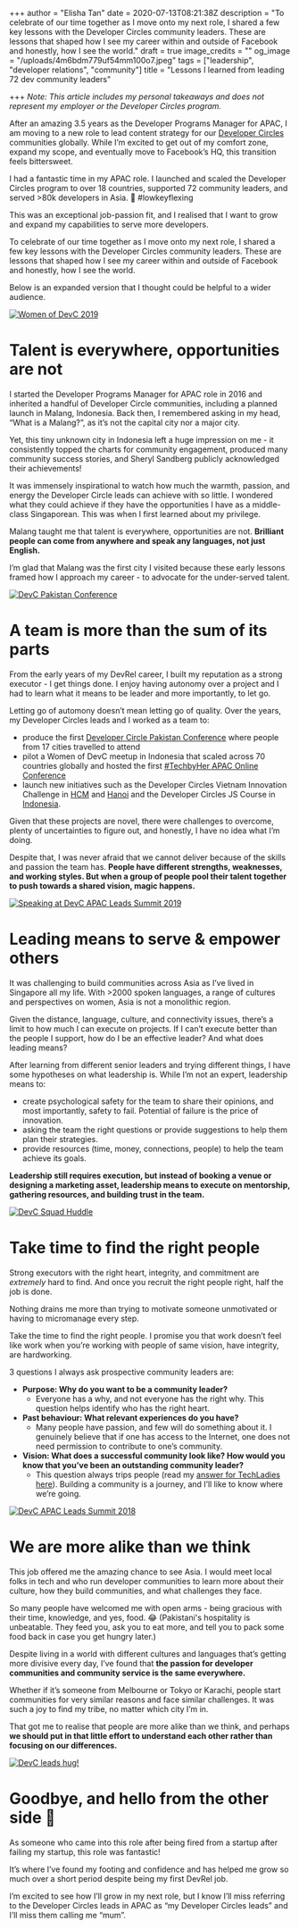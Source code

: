 +++
author = "Elisha Tan"
date = 2020-07-13T08:21:38Z
description = "To celebrate of our time together as I move onto my next role, I shared a few key lessons with the Developer Circles community leaders. These are lessons that shaped how I see my career within and outside of Facebook and honestly, how I see the world."
draft = true
image_credits = ""
og_image = "/uploads/4m6bdm779uf54mm100o7.jpeg"
tags = ["leadership", "developer relations", "community"]
title = "Lessons I learned from leading 72 dev community leaders"

+++
_Note: This article includes my personal takeaways and does not represent my employer or the Developer Circles program._

After an amazing 3.5 years as the Developer Programs Manager for APAC, I am moving to a new role to lead content strategy for our [Developer Circles](https://developers.facebook.com/developercircles/) communities globally. While I’m excited to get out of my comfort zone, expand my scope, and eventually move to Facebook’s HQ, this transition feels bittersweet.

I had a fantastic time in my APAC role. I launched and scaled the Developer Circles program to over 18 countries, supported 72 community leaders, and served >80k developers in Asia. 💪 #lowkeyflexing

This was an exceptional job-passion fit, and I realised that I want to grow and expand my capabilities to serve more developers.

To celebrate of our time together as I move onto my next role, I shared a few key lessons with the Developer Circles community leaders. These are lessons that shaped how I see my career within and outside of Facebook and honestly, how I see the world.

Below is an expanded version that I thought could be helpful to a wider audience.

[![Women of DevC 2019](https://res.cloudinary.com/practicaldev/image/fetch/s--tmvFhiFV--/c_limit%2Cf_auto%2Cfl_progressive%2Cq_auto%2Cw_880/https://dev-to-uploads.s3.amazonaws.com/i/g6lt7942rfmrv7qjrcwr.jpg)](https://res.cloudinary.com/practicaldev/image/fetch/s--tmvFhiFV--/c_limit%2Cf_auto%2Cfl_progressive%2Cq_auto%2Cw_880/https://dev-to-uploads.s3.amazonaws.com/i/g6lt7942rfmrv7qjrcwr.jpg)

# Talent is everywhere, opportunities are not

I started the Developer Programs Manager for APAC role in 2016 and inherited a handful of Developer Circle communities, including a planned launch in Malang, Indonesia. Back then, I remembered asking in my head, “What is a Malang?”, as it’s not the capital city nor a major city.

Yet, this tiny unknown city in Indonesia left a huge impression on me - it consistently topped the charts for community engagement, produced many community success stories, and Sheryl Sandberg publicly acknowledged their achievements!

It was immensely inspirational to watch how much the warmth, passion, and energy the Developer Circle leads can achieve with so little. I wondered what they could achieve if they have the opportunities I have as a middle-class Singaporean. This was when I first learned about my privilege.

Malang taught me that talent is everywhere, opportunities are not. **Brilliant people can come from anywhere and speak any languages, not just English.**

I’m glad that Malang was the first city I visited because these early lessons framed how I approach my career - to advocate for the under-served talent.

[![DevC Pakistan Conference](https://res.cloudinary.com/practicaldev/image/fetch/s--GXaqF88C--/c_limit%2Cf_auto%2Cfl_progressive%2Cq_auto%2Cw_880/https://dev-to-uploads.s3.amazonaws.com/i/f8n83jsmu5o1x33xzsl2.jpg)](https://res.cloudinary.com/practicaldev/image/fetch/s--GXaqF88C--/c_limit%2Cf_auto%2Cfl_progressive%2Cq_auto%2Cw_880/https://dev-to-uploads.s3.amazonaws.com/i/f8n83jsmu5o1x33xzsl2.jpg)

# A team is more than the sum of its parts

From the early years of my DevRel career, I built my reputation as a strong executor - I get things done. I enjoy having autonomy over a project and I had to learn what it means to be leader and more importantly, to let go.

Letting go of automony doesn’t mean letting go of quality. Over the years, my Developer Circles leads and I worked as a team to:

* produce the first [Developer Circle Pakistan Conference](https://propakistani.pk/2019/04/01/devc-pakistan-conference-to-take-place-on-6th-april/) where people from 17 cities travelled to attend
* pilot a Women of DevC meetup in Indonesia that scaled across 70 countries globally and hosted the first [#TechbyHer APAC Online Conference](https://www.facebook.com/watch/live/?v=1075598652796172)
* launch new initiatives such as the Developer Circles Vietnam Innovation Challenge in [HCM](https://www.techsignin.com/tintuc/facebook-developer-circles-vietnam-innovation-challenge/) and [Hanoi](https://tuoitrenews.vn/news/business/20200624/facebook-extends-developer-circles-vietnam-innovation-challenge-to-hanoi-continues-to-train-300-more-students/55234.html) and the Developer Circles JS Course in [Indonesia](https://www.tek.id/tek/2-500-developer-aplikasi-indonesia-bakal-dapat-beasiswa-dari-facebook-b1U719c7N).

Given that these projects are novel, there were challenges to overcome, plenty of uncertainties to figure out, and honestly, I have no idea what I’m doing.

Despite that, I was never afraid that we cannot deliver because of the skills and passion the team has. **People have different strengths, weaknesses, and working styles. But when a group of people pool their talent together to push towards a shared vision, magic happens.**

[![Speaking at DevC APAC Leads Summit 2019](https://res.cloudinary.com/practicaldev/image/fetch/s--DOx9f-up--/c_limit%2Cf_auto%2Cfl_progressive%2Cq_auto%2Cw_880/https://dev-to-uploads.s3.amazonaws.com/i/42ihiozai1dvqv4apx8s.png)](https://res.cloudinary.com/practicaldev/image/fetch/s--DOx9f-up--/c_limit%2Cf_auto%2Cfl_progressive%2Cq_auto%2Cw_880/https://dev-to-uploads.s3.amazonaws.com/i/42ihiozai1dvqv4apx8s.png)

# Leading means to serve & empower others

It was challenging to build communities across Asia as I’ve lived in Singapore all my life. With >2000 spoken languages, a range of cultures and perspectives on women, Asia is not a monolithic region.

Given the distance, language, culture, and connectivity issues, there’s a limit to how much I can execute on projects. If I can’t execute better than the people I support, how do I be an effective leader? And what does leading means?

After learning from different senior leaders and trying different things, I have some hypotheses on what leadership is. While I’m not an expert, leadership means to:

* create psychological safety for the team to share their opinions, and most importantly, safety to fail. Potential of failure is the price of innovation.
* asking the team the right questions or provide suggestions to help them plan their strategies.
* provide resources (time, money, connections, people) to help the team achieve its goals.

**Leadership still requires execution, but instead of booking a venue or designing a marketing asset, leadership means to execute on mentorship, gathering resources, and building trust in the team.**

[![DevC Squad Huddle](https://res.cloudinary.com/practicaldev/image/fetch/s--eNuFKoA6--/c_limit%2Cf_auto%2Cfl_progressive%2Cq_auto%2Cw_880/https://dev-to-uploads.s3.amazonaws.com/i/eb470wujqtu1w3a0xyu8.png)](https://res.cloudinary.com/practicaldev/image/fetch/s--eNuFKoA6--/c_limit%2Cf_auto%2Cfl_progressive%2Cq_auto%2Cw_880/https://dev-to-uploads.s3.amazonaws.com/i/eb470wujqtu1w3a0xyu8.png)

# Take time to find the right people

Strong executors with the right heart, integrity, and commitment are _extremely_ hard to find. And once you recruit the right people right, half the job is done.

Nothing drains me more than trying to motivate someone unmotivated or having to micromanage every step.

Take the time to find the right people. I promise you that work doesn’t feel like work when you’re working with people of same vision, have integrity, are hardworking.

3 questions I always ask prospective community leaders are:

* **Purpose: Why do you want to be a community leader?**
  * Everyone has a why, and not everyone has the right why. This question helps identify who has the right heart.
* **Past behaviour: What relevant experiences do you have?**
  * Many people have passion, and few will do something about it. I genuinely believe that if one has access to the Internet, one does not need permission to contribute to one’s community.
* **Vision: What does a successful community look like? How would you know that you’ve been an outstanding community leader?**
  * This question always trips people (read my [answer for TechLadies here](https://www.bllnr.sg/leadership/this-organisation-wants-to-be-made-redundant)). Building a community is a journey, and I’ll like to know where we’re going.

[![DevC APAC Leads Summit 2018](https://res.cloudinary.com/practicaldev/image/fetch/s--_R4T1opI--/c_limit%2Cf_auto%2Cfl_progressive%2Cq_auto%2Cw_880/https://dev-to-uploads.s3.amazonaws.com/i/04qi4iv09jp9afhbawon.png)](https://res.cloudinary.com/practicaldev/image/fetch/s--_R4T1opI--/c_limit%2Cf_auto%2Cfl_progressive%2Cq_auto%2Cw_880/https://dev-to-uploads.s3.amazonaws.com/i/04qi4iv09jp9afhbawon.png)

# We are more alike than we think

This job offered me the amazing chance to see Asia. I would meet local folks in tech and who run developer communities to learn more about their culture, how they build communities, and what challenges they face.

So many people have welcomed me with open arms - being gracious with their time, knowledge, and yes, food. 😂 (Pakistani's hospitality is unbeatable. They feed you, ask you to eat more, and tell you to pack some food back in case you get hungry later.)

Despite living in a world with different cultures and languages that’s getting more divisive every day, I’ve found that **the passion for developer communities and community service is the same everywhere.**

Whether if it’s someone from Melbourne or Tokyo or Karachi, people start communities for very similar reasons and face similar challenges. It was such a joy to find my tribe, no matter which city I’m in.

That got me to realise that people are more alike than we think, and perhaps **we should put in that little effort to understand each other rather than focusing on our differences.**

[![DevC leads hug!](https://res.cloudinary.com/practicaldev/image/fetch/s--SCq_4vLm--/c_limit%2Cf_auto%2Cfl_progressive%2Cq_auto%2Cw_880/https://dev-to-uploads.s3.amazonaws.com/i/9fstjuj8ote1b8lh83o9.png)](https://res.cloudinary.com/practicaldev/image/fetch/s--SCq_4vLm--/c_limit%2Cf_auto%2Cfl_progressive%2Cq_auto%2Cw_880/https://dev-to-uploads.s3.amazonaws.com/i/9fstjuj8ote1b8lh83o9.png)

# Goodbye, and hello from the other side 👋

As someone who came into this role after being fired from a startup after failing my startup, this role was fantastic!

It’s where I’ve found my footing and confidence and has helped me grow so much over a short period despite being my first DevRel job.

I’m excited to see how I’ll grow in my next role, but I know I’ll miss referring to the Developer Circles leads in APAC as “my Developer Circles leads” and I’ll miss them calling me “mum”.